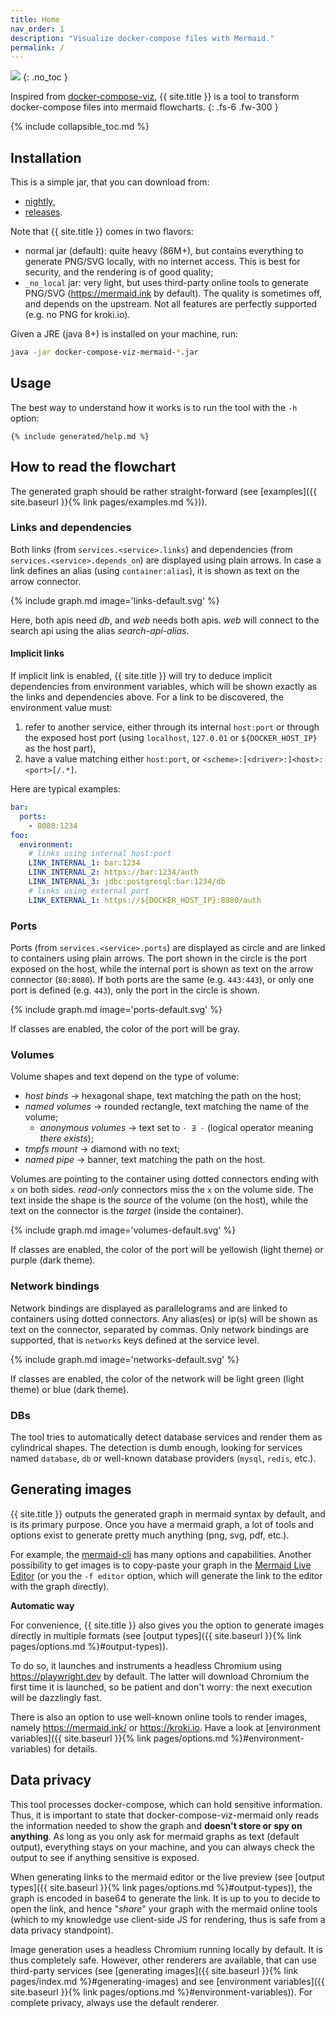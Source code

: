 ```yaml
---
title: Home
nav_order: 1
description: "Visualize docker-compose files with Mermaid."
permalink: /
---
```


<img src="{{ site.baseurl }}/assets/dcviz-banner.svg" style="max-width: 400px">
{: .no_toc }

Inspired from [docker-compose-viz](https://github.com/pmsipilot/docker-compose-viz),
{{ site.title }} is a tool to transform docker-compose files into mermaid flowcharts.
{: .fs-6 .fw-300 }

{% include collapsible_toc.md %}


## Installation

This is a simple jar, that you can download from:
* [nightly](https://github.com/derlin/docker-compose-viz-mermaid/releases/tag/nightly),
* [releases](https://github.com/derlin/docker-compose-viz-mermaid/releases).

Note that {{ site.title }} comes in two flavors:

* normal jar (default): quite heavy (86M+), but contains everything to generate PNG/SVG locally, with no internet access.
  This is best for security, and the rendering is of good quality;
* `_no_local` jar: very light, but uses third-party online tools to generate PNG/SVG (<https://mermaid.ink> by default).
  The quality is sometimes off, and depends on the upstream. Not all features are perfectly supported (e.g. no PNG for kroki.io).

Given a JRE (java 8+) is installed on your machine, run:
```bash
java -jar docker-compose-viz-mermaid-*.jar
```

## Usage

The best way to understand how it works is to run the tool with the `-h` option:
```text
{% include generated/help.md %}
```

## How to read the flowchart

The generated graph should be rather straight-forward (see [examples]({{ site.baseurl }}{% link pages/examples.md %})).

### Links and dependencies

Both links (from `services.<service>.links`) and dependencies (from `services.<service>.depends_on`) are displayed using plain arrows.
In case a link defines an alias (using `container:alias`), it is shown as text on the arrow connector.

{% include graph.md image='links-default.svg' %}

Here, both apis need *db*, and *web* needs both apis. *web* will connect to the search api using the alias *search-api-alias*.

#### Implicit links

If implicit link is enabled, {{ site.title }} will try to deduce implicit dependencies from environment variables, which will be shown
exactly as the links and dependencies above. For a link to be discovered, the environment value must:
1. refer to another service, either through its internal `host:port` or through the exposed host port (using `localhost`, `127.0.01` or
   `${DOCKER_HOST_IP}` as the host part),
2. have a value matching either `host:port`, or `<scheme>:[<driver>:]<host>:<port>[/.*]`.

Here are typical examples:
```yaml
bar:
  ports:
    - 8080:1234
foo:
  environment:
    # links using internal host:port
    LINK_INTERNAL_1: bar:1234
    LINK_INTERNAL_2: https://bar:1234/auth
    LINK_INTERNAL_3: jdbc:postgresql:bar:1234/db
    # links using external port
    LINK_EXTERNAL_1: https://${DOCKER_HOST_IP}:8080/auth
```

### Ports

Ports (from `services.<service>.ports`) are displayed as circle and are linked to containers using plain arrows.
The port shown in the circle is the port exposed on the host, while the internal port is shown as text on the arrow connector (`80:8080`).
If both ports are the same (e.g. `443:443`), or only one port is defined (e.g. `443`), only the port in the circle is shown.

{% include graph.md image='ports-default.svg' %}

If classes are enabled, the color of the port will be gray.

### Volumes

Volume shapes and text depend on the type of volume:
* *host binds* → hexagonal shape, text matching the path on the host;
* *named volumes* → rounded rectangle, text matching the name of the volume;
  - *anonymous volumes* → text set to `⋅ ∃ ⋅` (logical operator meaning *there exists*);
* *tmpfs mount* → diamond with no text;
* *named pipe* → banner, text matching the path on the host.

Volumes are pointing to the container using dotted connectors ending with `x` on both sides.
*read-only* connectors miss the `x` on the volume side.
The text inside the shape is the *source* of the volume (on the host), while the text on the connector is the *target* (inside the
container).

{% include graph.md image='volumes-default.svg' %}

If classes are enabled, the color of the port will be yellowish (light theme) or purple (dark theme).

### Network bindings

Network bindings are displayed as parallelograms and are linked to containers using dotted connectors.
Any alias(es) or ip(s) will be shown as text on the connector, separated by commas.
Only network bindings are supported, that is `networks` keys defined at the service level.

{% include graph.md image='networks-default.svg' %}

If classes are enabled, the color of the network will be light green (light theme) or blue (dark theme).

### DBs

The tool tries to automatically detect database services and render them as cylindrical shapes.
The detection is dumb enough, looking for services named `database`, `db` or well-known database providers (`mysql`, `redis`, etc.).

## Generating images

{{ site.title }} outputs the generated graph in mermaid syntax by default, and is its primary purpose.
Once you have a mermaid graph, a lot of tools and options exist to generate pretty much anything (png, svg, pdf, etc.).

For example, the [mermaid-cli](https://github.com/mermaid-js/mermaid-cli) has many options and capabilities.
Another possibility to get images is to copy-paste your graph in the [Mermaid Live Editor](https//mermaid.live)
(or you the `-f editor` option, which will generate the link to the editor with the graph directly).

**Automatic way**

For convenience, {{ site.title }} also gives you the option to generate images directly in multiple formats
(see [output types]({{ site.baseurl }}{% link pages/options.md %}#output-types)).

To do so, it launches and instruments a headless Chromium using <https://playwright.dev> by default.
The latter will download Chromium the first time it is launched, so be patient and don't worry:
the next execution will be dazzlingly fast.

There is also an option to use well-known online tools to render images, namely <https://mermaid.ink/> or <https://kroki.io>.
Have a look at [environment variables]({{ site.baseurl }}{% link pages/options.md %}#environment-variables) for details.

## Data privacy

This tool processes docker-compose, which can hold sensitive information.
Thus, it is important to state that docker-compose-viz-mermaid only reads the information needed to show the graph and
**doesn't store or spy on anything**.
As long as you only ask for mermaid graphs as text (default output), everything stays on your machine,
and you can always check the output to see if anything sensitive is exposed.

When generating links to the mermaid editor or the live preview
(see [output types]({{ site.baseurl }}{% link pages/options.md %}#output-types)),
the graph is encoded in base64 to generate the link. It is up to you to decide to open the link, and hence "*share*" your graph with
the mermaid online tools (which to my knowledge use client-side JS for rendering, thus is safe from a data privacy standpoint).

Image generation uses a headless Chromium running locally by default. It is thus completely safe.
However, other renderers are available, that can use third-party services
(see [generating images]({{ site.baseurl }}{% link pages/index.md %}#generating-images) and
see [environment variables]({{ site.baseurl }}{% link pages/options.md %}#environment-variables)).
For complete privacy, always use the default renderer.
